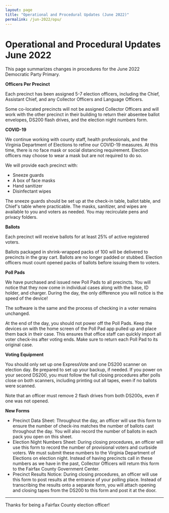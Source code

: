 ```yaml
---
layout: page
title: "Operational and Procedural Updates (June 2022)"
permalink: /jun-2022/opu/
---
```

# Operational and Procedural Updates June 2022

This page summarizes changes in procedures for the June 2022 Democratic Party Primary.

**Officers Per Precinct**

Each precinct has been assigned 5-7 election officers, including the Chief, Assistant Chief, and any Collector Officers and Language Officers.

Some co-located precincts will not be assigned Collector Officers and will work with the other precinct in their building to return their absentee ballot envelopes, DS200 flash drives, and the election night numbers form.

**COVID-19**

We continue working with county staff, health professionals, and the Virginia Department of Elections to refine our COVID-19 measures. At this time, there is no face mask or social distancing requirement. Election officers may choose to wear a mask but are not required to do so.

We will provide each precinct with:

- Sneeze guards
- A box of face masks
- Hand sanitizer
- Disinfectant wipes

The sneeze guards should be set up at the check-in table, ballot table, and Chief&#39;s table where practicable. The masks, sanitizer, and wipes are available to you and voters as needed. You may recirculate pens and privacy folders.

**Ballots**

Each precinct will receive ballots for at least 25% of active registered voters.

Ballots packaged in shrink-wrapped packs of 100 will be delivered to precincts in the gray cart. Ballots are no longer padded or stubbed. Election officers must count opened packs of ballots before issuing them to voters.

**Poll Pads**

We have purchased and issued new Poll Pads to all precincts. You will notice that they now come in individual cases along with the base, ID holder, and charger. During the day, the only difference you will notice is the speed of the device!

The software is the same and the process of checking in a voter remains unchanged.

At the end of the day, you should not power off the Poll Pads. Keep the devices on with the home screen of the Poll Pad app pulled up and place them back in their case. This ensures that office staff can quickly import all voter check-ins after voting ends. Make sure to return each Poll Pad to its original case.

**Voting Equipment**

You should only set up one ExpressVote and one DS200 scanner on election day. Be prepared to set up your backup, if needed. If you power on your second DS200, you must follow the full closing procedures after polls close on both scanners, including printing out all tapes, even if no ballots were scanned.

Note that an officer must remove 2 flash drives from both DS200s, even if one was not opened.

**New Forms**

- Precinct Data Sheet: Throughout the day, an officer will use this form to ensure the number of check-ins matches the number of ballots cast throughout the day. You will also record the number of ballots in each pack you open on this sheet.
- Election Night Numbers Sheet: During closing procedures, an officer will use this form to record the number of provisional voters and curbside voters. We must submit these numbers to the Virginia Department of Elections on election night. Instead of having precincts call in these numbers as we have in the past, Collector Officers will return this form to the Fairfax County Government Center.
- Precinct Results Notice: During closing procedures, an officer will use this form to post results at the entrance of your polling place. Instead of transcribing the results onto a separate form, you will attach opening and closing tapes from the DS200 to this form and post it at the door.
---

Thanks for being a Fairfax County election officer!
